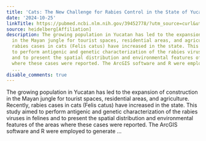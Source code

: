 ```yaml
---
title: 'Cats: The New Challenge for Rabies Control in the State of Yucatan, Mexico'
date: '2024-10-25'
linkTitle: https://pubmed.ncbi.nlm.nih.gov/39452778/?utm_source=curl&utm_medium=rss&utm_campaign=pubmed-2&utm_content=1FakS-2QOkCT8HsMOQP1bCRQ4YzyumYOmxmF0moLsQ3dFB1E9V&fc=20220326224207&ff=20241025210316&v=2.18.0.post9+e462414
source: heidelberg[Affiliation]
description: The growing population in Yucatan has led to the expansion of construction
  in the Mayan jungle for tourist spaces, residential areas, and agriculture. Recently,
  rabies cases in cats (Felis catus) have increased in the state. This study aimed
  to perform antigenic and genetic characterization of the rabies viruses in felines
  and to present the spatial distribution and environmental features of the areas
  where these cases were reported. The ArcGIS software and R were employed to generate
  ...
disable_comments: true
---
```

The growing population in Yucatan has led to the expansion of construction in the Mayan jungle for tourist spaces, residential areas, and agriculture. Recently, rabies cases in cats (Felis catus) have increased in the state. This study aimed to perform antigenic and genetic characterization of the rabies viruses in felines and to present the spatial distribution and environmental features of the areas where these cases were reported. The ArcGIS software and R were employed to generate ...